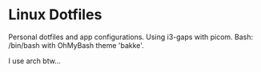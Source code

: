 # Linux Dotfiles

Personal dotfiles and app configurations. 
Using i3-gaps with picom.
Bash: /bin/bash with OhMyBash theme 'bakke'.

I use arch btw... 
